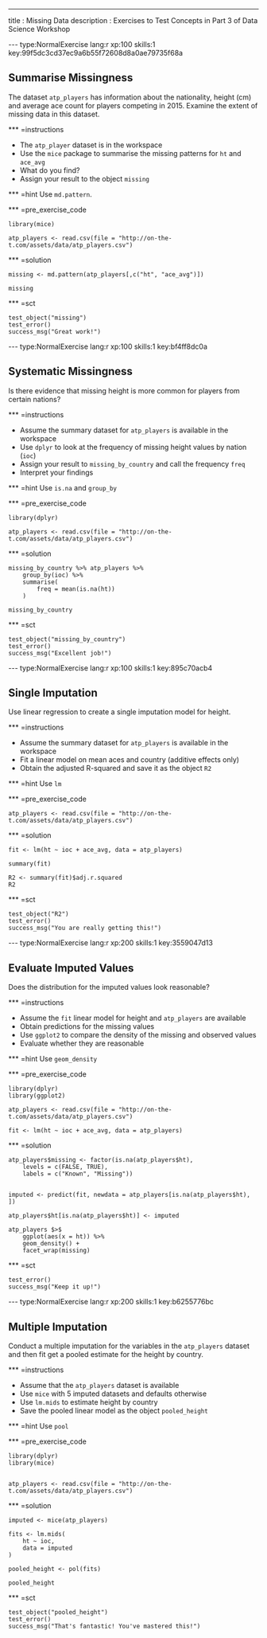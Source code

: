 ---
title       : Missing Data
description : Exercises to Test Concepts in Part 3 of Data Science Workshop



--- type:NormalExercise lang:r xp:100 skills:1 key:99f5dc3cd37ec9a6b55f72608d8a0ae79735f68a
## Summarise Missingness

The dataset `atp_players` has information about the nationality, height (cm) and average ace count for players competing in 2015. Examine the extent of missing data in this dataset.


*** =instructions
- The `atp_player` dataset is in the workspace
- Use the `mice` package to summarise the missing patterns for `ht` and `ace_avg`	
- What do you find?
- Assign your result to the object `missing`


*** =hint
Use `md.pattern`.

*** =pre_exercise_code
```{r}
library(mice)

atp_players <- read.csv(file = "http://on-the-t.com/assets/data/atp_players.csv")
```

*** =solution
```{r}
missing <- md.pattern(atp_players[,c("ht", "ace_avg")])

missing
```

*** =sct
```{r}
test_object("missing")
test_error()
success_msg("Great work!")
```


--- type:NormalExercise lang:r xp:100 skills:1 key:bf4ff8dc0a

##  Systematic Missingness

Is there evidence that missing height is more common for players from certain nations?


*** =instructions
- Assume the summary dataset for `atp_players` is available in the workspace
- Use `dplyr` to look at the frequency of missing height values by nation (`ioc`)
- Assign your result to `missing_by_country` and call the frequency `freq`
- Interpret your findings


*** =hint
Use `is.na` and `group_by`

*** =pre_exercise_code
```{r}
library(dplyr)

atp_players <- read.csv(file = "http://on-the-t.com/assets/data/atp_players.csv")
```



*** =solution
```{r}
missing_by_country %>% atp_players %>%
	group_by(ioc) %>%
	summarise(
		freq = mean(is.na(ht)) 
	)

missing_by_country
```

*** =sct
```{r}
test_object("missing_by_country")
test_error()
success_msg("Excellent job!")
```



--- type:NormalExercise lang:r xp:100 skills:1 key:895c70acb4

##  Single Imputation

Use linear regression to create a single imputation model for height.

*** =instructions
- Assume the summary dataset for `atp_players` is available in the workspace
- Fit a linear model on mean aces and country (additive effects only)
- Obtain the adjusted R-squared and save it as the object `R2`


*** =hint
Use `lm`


*** =pre_exercise_code
```{r}
atp_players <- read.csv(file = "http://on-the-t.com/assets/data/atp_players.csv")
```


*** =solution
```{r}
fit <- lm(ht ~ ioc + ace_avg, data = atp_players)

summary(fit)

R2 <- summary(fit)$adj.r.squared
R2
```

*** =sct
```{r}
test_object("R2")
test_error()
success_msg("You are really getting this!")
```


--- type:NormalExercise lang:r xp:200 skills:1 key:3559047d13

##  Evaluate Imputed Values

Does the distribution for the imputed values look reasonable?


*** =instructions
- Assume the `fit` linear model for height and `atp_players` are available
- Obtain predictions for the missing values
- Use `ggplot2` to compare the density of the missing and observed values
- Evaluate whether they are reasonable


*** =hint
Use `geom_density`

*** =pre_exercise_code
```{r}
library(dplyr)
library(ggplot2)

atp_players <- read.csv(file = "http://on-the-t.com/assets/data/atp_players.csv")

fit <- lm(ht ~ ioc + ace_avg, data = atp_players)
```

*** =solution
```{r}
atp_players$missing <- factor(is.na(atp_players$ht),
	levels = c(FALSE, TRUE),
	labels = c("Known", "Missing"))


imputed <- predict(fit, newdata = atp_players[is.na(atp_players$ht), ])

atp_players$ht[is.na(atp_players$ht)] <- imputed

atp_players $>$
	ggplot(aes(x = ht)) %>%
	geom_density() +
	facet_wrap(missing)
```

*** =sct
```{r}
test_error()
success_msg("Keep it up!")
```


--- type:NormalExercise lang:r xp:200 skills:1 key:b6255776bc

## Multiple Imputation

Conduct a multiple imputation for the variables in the `atp_players` dataset and then fit get a pooled estimate for the height by country. 


*** =instructions
- Assume that the `atp_players` dataset is available
- Use `mice` with 5 imputed datasets and defaults otherwise
- Use `lm.mids` to estimate height by country
- Save the pooled linear model as the object `pooled_height`


*** =hint
Use `pool`

*** =pre_exercise_code
```{r}
library(dplyr)
library(mice)


atp_players <- read.csv(file = "http://on-the-t.com/assets/data/atp_players.csv")
```

*** =solution
```{r}
imputed <- mice(atp_players)

fits <- lm.mids(
	ht ~ ioc,
	data = imputed
)

pooled_height <- pol(fits)

pooled_height
```

*** =sct
```{r}
test_object("pooled_height")
test_error()
success_msg("That's fantastic! You've mastered this!")
```


